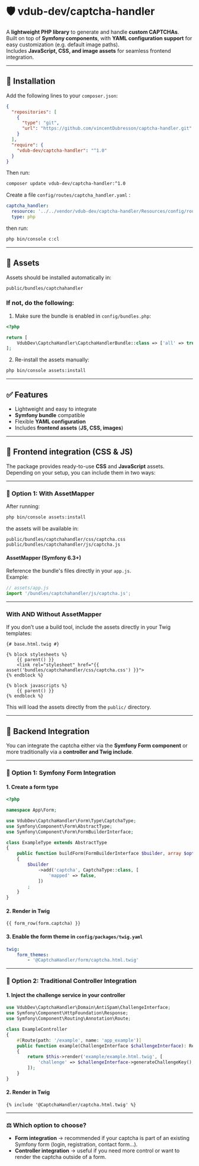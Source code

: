 
# 🛡️ vdub-dev/captcha-handler

A **lightweight PHP library** to generate and handle **custom CAPTCHAs**.  
Built on top of **Symfony components**, with **YAML configuration support** for easy customization (e.g. default image paths).  
Includes **JavaScript, CSS, and image assets** for seamless frontend integration.

---

## 🚀 Installation

Add the following lines to your `composer.json`:

```json
{
  "repositories": [
    {
      "type": "git",
      "url": "https://github.com/vincentDubresson/captcha-handler.git"
    }
  ],
  "require": {
    "vdub-dev/captcha-handler": "^1.0"
  }
}
```

Then run:

```bash
composer update vdub-dev/captcha-handler:^1.0
```

Create a file `config/routes/captcha_handler.yaml` :

```yaml
captcha_handler:
  resource: '../../vendor/vdub-dev/captcha-handler/Resources/config/routing/captcha.php'
  type: php
```

then run:

```bash
php bin/console c:cl
```

---

## 📂 Assets

Assets should be installed automatically in:

```
public/bundles/captchahandler
```

### If not, do the following:

1. Make sure the bundle is enabled in `config/bundles.php`:

```php
<?php

return [
    VdubDev\CaptchaHandler\CaptchaHandlerBundle::class => ['all' => true],
];
```

2. Re-install the assets manually:

```bash
php bin/console assets:install
```

---

## ✅ Features

- Lightweight and easy to integrate
- **Symfony bundle** compatible
- Flexible **YAML configuration**
- Includes **frontend assets** (**JS, CSS, images**)

---


## 🎨 Frontend integration (CSS & JS)

The package provides ready-to-use **CSS** and **JavaScript** assets.  
Depending on your setup, you can include them in two ways:

---

### 🔹 Option 1: With AssetMapper

After running:

```bash
php bin/console assets:install
```

the assets will be available in:

```
public/bundles/captchahandler/css/captcha.css
public/bundles/captchahandler/js/captcha.js
```

#### AssetMapper (Symfony 6.3+)

Reference the bundle's files directly in your `app.js`.  
Example:

```js
// assets/app.js
import '/bundles/captchahandler/js/captcha.js';
```

---

### With AND Without AssetMapper

If you don’t use a build tool, include the assets directly in your Twig templates:

```twig
{# base.html.twig #}

{% block stylesheets %}
    {{ parent() }}
    <link rel="stylesheet" href="{{ asset('bundles/captchahandler/css/captcha.css') }}">
{% endblock %}

{% block javascripts %}
    {{ parent() }}
{% endblock %}
```

This will load the assets directly from the `public/` directory.

---


## 🔑 Backend Integration

You can integrate the captcha either via the **Symfony Form component** or more traditionally via a **controller and Twig include**.

---

### 🔹 Option 1: Symfony Form Integration

#### 1. Create a form type

```php
<?php

namespace App\Form;

use VdubDev\CaptchaHandler\Form\Type\CaptchaType;
use Symfony\Component\Form\AbstractType;
use Symfony\Component\Form\FormBuilderInterface;

class ExampleType extends AbstractType
{
    public function buildForm(FormBuilderInterface $builder, array $options): void
    {
        $builder
            ->add('captcha', CaptchaType::class, [
                'mapped' => false,
            ])
        ;
    }
}
```

#### 2. Render in Twig

```twig
{{ form_row(form.captcha) }}
```

#### 3. Enable the form theme in `config/packages/twig.yaml`

```yaml
twig:
    form_themes:
        - '@CaptchaHandler/form/captcha.html.twig'
```

---

### 🔹 Option 2: Traditional Controller Integration

#### 1. Inject the challenge service in your controller

```php
use VdubDev\CaptchaHandler\Domain\AntiSpam\ChallengeInterface;
use Symfony\Component\HttpFoundation\Response;
use Symfony\Component\Routing\Annotation\Route;

class ExampleController
{
    #[Route(path: '/example', name: 'app_example')]
    public function example(ChallengeInterface $challengeInterface): Response
    {
        return $this->render('example/example.html.twig', [
            'challenge' => $challengeInterface->generateChallengeKey(),
        ]);
    }
}
```

#### 2. Render in Twig

```twig
{% include '@CaptchaHandler/captcha.html.twig' %}
```

---

### ⚖️ Which option to choose?

- **Form integration** → recommended if your captcha is part of an existing Symfony form (login, registration, contact form…).
- **Controller integration** → useful if you need more control or want to render the captcha outside of a form.  
